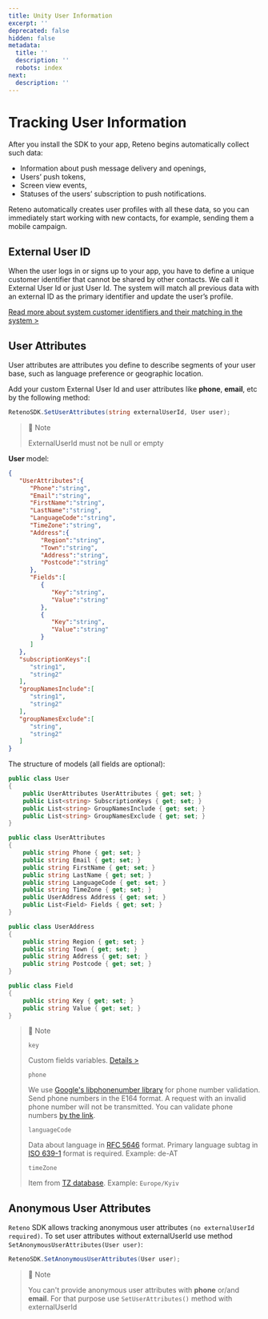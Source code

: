 ```yaml
---
title: Unity User Information
excerpt: ''
deprecated: false
hidden: false
metadata:
  title: ''
  description: ''
  robots: index
next:
  description: ''
---
```

# Tracking User Information

After you install the SDK to your app, Reteno begins automatically collect such data:

- Information about push message delivery and openings,
- Users’ push tokens,
- Screen view events,
- Statuses of the users’ subscription to push notifications. 

Reteno automatically creates user profiles with all these data, so you can immediately start working with new contacts, for example, sending them a mobile campaign.

## External User ID

When the user logs in or signs up to your app, you have to define a unique customer identifier that cannot be shared by other contacts. We call it External User Id or just User Id. The system will match all previous data with an external ID as the primary identifier and update the user’s profile.

[Read more about system customer identifiers and their matching in the system >](https://yespo.io/support/customer-identifiers-and-matching)

## User Attributes

User attributes are attributes you define to describe segments of your user base, such as language preference or geographic location.

Add your custom External User Id and user attributes like **phone**, **email**, etc by the following method:

```C#
RetenoSDK.SetUserAttributes(string externalUserId, User user);
```

> 📘 Note
> 
> ExternalUserId must not be null or empty

**User** model:

```json
{
   "UserAttributes":{
      "Phone":"string",
      "Email":"string",
      "FirstName":"string",
      "LastName":"string",
      "LanguageCode":"string",
      "TimeZone":"string",
      "Address":{
         "Region":"string",
         "Town":"string",
         "Address":"string",
         "Postcode":"string"
      },
      "Fields":[
         {
            "Key":"string",
            "Value":"string"
         },
         {
            "Key":"string",
            "Value":"string"
         }
      ]
   },
   "subscriptionKeys":[
      "string1",
      "string2"
   ],
   "groupNamesInclude":[
      "string1",
      "string2"
   ],
   "groupNamesExclude":[
      "string",
      "string2"
   ]
}
```

The structure of models (all fields are optional):

```C#
public class User
{
	public UserAttributes UserAttributes { get; set; }
	public List<string> SubscriptionKeys { get; set; }
	public List<string> GroupNamesInclude { get; set; }
	public List<string> GroupNamesExclude { get; set; }
}

public class UserAttributes
{
	public string Phone { get; set; }
	public string Email { get; set; }
	public string FirstName { get; set; }
	public string LastName { get; set; }
	public string LanguageCode { get; set; }
	public string TimeZone { get; set; }
	public UserAddress Address { get; set; }
	public List<Field> Fields { get; set; }
}

public class UserAddress
{
	public string Region { get; set; }
	public string Town { get; set; }
	public string Address { get; set; }
	public string Postcode { get; set; }
}

public class Field
{
	public string Key { get; set; }
	public string Value { get; set; }
}
```

> 📘 Note
> 
> `key`
> 
> Custom fields variables. [Details >](https://yespo.io/support/how-add-additional-contact-fields#Updating-Custom-Fields-with-Data-from-Custom-Events-via-SDK)
> 
> `phone`
> 
> We use [Google's libphonenumber library](https://github.com/google/libphonenumber "{rel='nofollow'}")  for phone number validation. Send phone numbers in the E164 format. A request with an invalid phone number will not be transmitted. You can validate phone numbers [by the link](https://libphonenumber.appspot.com/).
> 
> `languageCode`
> 
> Data about language in [RFC 5646](https://www.rfc-editor.org/rfc/rfc5646.html "{rel='nofollow'}") format. Primary language subtag in [ISO 639-1](https://en.wikipedia.org/wiki/List_of_ISO_639-1_codes "{rel='nofollow'}") format is required. Example: de-AT
> 
> `timeZone`
> 
> Item from [TZ database](https://en.wikipedia.org/wiki/List_of_tz_database_time_zones "{rel='nofollow'}"). Example: `Europe/Kyiv`

## Anonymous User Attributes

`Reteno` SDK allows tracking anonymous user attributes `(no externalUserId required)`. To set user attributes without externalUserId use method `SetAnonymousUserAttributes(User user)`:

```C#
RetenoSDK.SetAnonymousUserAttributes(User user);
```

> 📘 Note
> 
> You can't provide anonymous user attributes with **phone** or/and **email**. For that purpose use `SetUserAttributes()` method with externalUserId